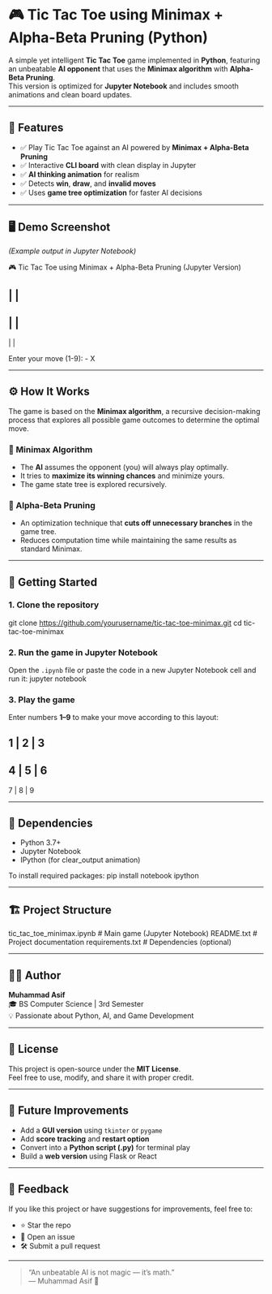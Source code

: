 # 🎮 Tic Tac Toe using Minimax + Alpha-Beta Pruning (Python)

A simple yet intelligent **Tic Tac Toe** game implemented in **Python**, featuring an unbeatable **AI opponent** that uses the **Minimax algorithm** with **Alpha-Beta Pruning**.  
This version is optimized for **Jupyter Notebook** and includes smooth animations and clean board updates.

---

## 🧠 Features

- ✅ Play Tic Tac Toe against an AI powered by **Minimax + Alpha-Beta Pruning**  
- ✅ Interactive **CLI board** with clean display in Jupyter  
- ✅ **AI thinking animation** for realism  
- ✅ Detects **win**, **draw**, and **invalid moves**  
- ✅ Uses **game tree optimization** for faster AI decisions  

---

## 🖥️ Demo Screenshot

*(Example output in Jupyter Notebook)*

🎮 Tic Tac Toe using Minimax + Alpha-Beta Pruning (Jupyter Version)

  |   |  
---------
  |   |  
---------
  |   |  

Enter your move (1-9): - X

---

## ⚙️ How It Works

The game is based on the **Minimax algorithm**, a recursive decision-making process that explores all possible game outcomes to determine the optimal move.

### 🔹 Minimax Algorithm
- The **AI** assumes the opponent (you) will always play optimally.  
- It tries to **maximize its winning chances** and minimize yours.  
- The game state tree is explored recursively.

### 🔹 Alpha-Beta Pruning
- An optimization technique that **cuts off unnecessary branches** in the game tree.  
- Reduces computation time while maintaining the same results as standard Minimax.

---

## 🚀 Getting Started

### 1. Clone the repository
git clone https://github.com/yourusername/tic-tac-toe-minimax.git
cd tic-tac-toe-minimax

### 2. Run the game in Jupyter Notebook
Open the `.ipynb` file or paste the code in a new Jupyter Notebook cell and run it:
jupyter notebook

### 3. Play the game
Enter numbers **1–9** to make your move according to this layout:

1 | 2 | 3
---------
4 | 5 | 6
---------
7 | 8 | 9

---

## 🧩 Dependencies

- Python 3.7+
- Jupyter Notebook
- IPython (for clear_output animation)

To install required packages:
pip install notebook ipython

---

## 🏗️ Project Structure

tic_tac_toe_minimax.ipynb   # Main game (Jupyter Notebook)
README.txt                  # Project documentation
requirements.txt            # Dependencies (optional)

---

## 🧑‍💻 Author

**Muhammad Asif**  
🎓 BS Computer Science | 3rd Semester  
💡 Passionate about Python, AI, and Game Development  

---

## 📜 License

This project is open-source under the **MIT License**.  
Feel free to use, modify, and share it with proper credit.

---

## 🌟 Future Improvements

- Add a **GUI version** using `tkinter` or `pygame`  
- Add **score tracking** and **restart option**  
- Convert into a **Python script (.py)** for terminal play  
- Build a **web version** using Flask or React  

---

## 💬 Feedback

If you like this project or have suggestions for improvements, feel free to:
- ⭐ Star the repo  
- 🐞 Open an issue  
- 🛠️ Submit a pull request

---

> “An unbeatable AI is not magic — it’s math.”  
> — Muhammad Asif 🧠

